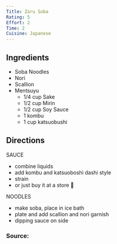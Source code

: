 ```yaml
---
Title: Zaru Soba
Rating: 5
Effort: 2
Time: 2
Cuisine: Japanese
---
```

## Ingredients

- Soba Noodles
- Nori
- Scallion
- Mentsuyu
  - 1/4 cup Sake
  - 1/2 cup Mirin
  - 1/2 cup Soy Sauce
  - 1 kombu
  - 1 cup katsuobushi

## Directions

SAUCE

- combine liquids
- add kombu and katsuoboshi dashi style
- strain
- or just buy it at a store 🤷

NOODLES

- make soba, place in ice bath
- plate and add scallion and nori garnish
- dipping sauce on side

### Source: []()
